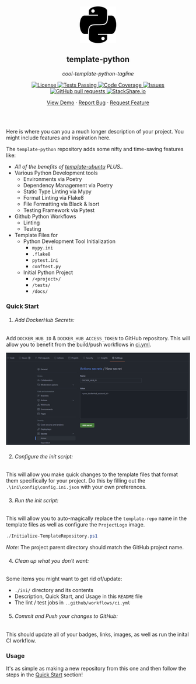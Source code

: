 <!-- header -->
<div align="center">
    <p>
    <!-- Header -->
        <img width="100px" src="./ini/readme_logo.png"  alt="template-python" />
        <h2>template-python</h2>
        <p><i>cool-template-python-tagline</i></p>
    </p>
    <p>
    <!-- Shields -->
        <a href="https://github.com/armck-hub/template-python/LICENSE">
            <img alt="License" src="https://img.shields.io/github/license/armck-hub/template-python.svg" />
        </a>
        <a href="https://github.com/armck-hub/template-python/actions">
            <img alt="Tests Passing" src="https://github.com/armck-hub/template-python/workflows/CI/badge.svg" />
        </a>
        <a href="https://codecov.io/gh/armck-hub/template-python">
            <img alt="Code Coverage" src="https://codecov.io/gh/armck-hub/template-python/branch/master/graph/badge.svg" />
        </a>
        <a href="https://github.com/armck-hub/template-python/issues">
            <img alt="Issues" src="https://img.shields.io/github/issues/armck-hub/template-python" />
        </a>
        <a href="https://github.com/armck-hub/template-python/pulls">
            <img alt="GitHub pull requests" src="https://img.shields.io/github/issues-pr/armck-hub/template-python" />
        </a>
        <a href="https://stackshare.io/armck-hub/template-python">
            <img alt="StackShare.io" src="http://img.shields.io/badge/tech-stack-0690fa.svg?label=StackShare.io">
        </a>
    </p>
    <p>
    <!-- Links -->
        <a href="#demo">View Demo</a>
        ·
        <a href="https://github.com/armck-hub/template-python/issues/new/choose">Report Bug</a>
        ·
        <a href="https://github.com/armck-hub/template-python/issues/new/choose">Request Feature</a>
    </p>
</div>
<br>
<br>

<!-- Description -->
Here is where you can you a much longer description of your project. You might include features and inspiration here.

The `template-python` repository adds some nifty and time-saving features like:
- *All of the benefits of [template-ubuntu](https://github.com/ARMcK-hub/template-ubuntu) PLUS..*
- Various Python Development tools 
  - Environments via Poetry
  - Dependency Management via Poetry
  - Static Type Linting via Mypy
  - Format Linting via Flake8
  - File Formatting via Black & Isort 
  - Testing Framework via Pytest
- Github Python Workflows
  - Linting
  - Testing
- Template Files for
  - Python Development Tool Initialization
    - `mypy.ini`
    - `.flake8`
    - `pytest.ini`
    - `conftest.py`
  - Initial Python Project
    - `/<project>/`
    - `/tests/`
    - `/docs/`


### Quick Start

1. ###### Add DockerHub Secrets:
Add `DOCKER_HUB_ID` & `DOCKER_HUB_ACCESS_TOKEN` to GitHub repository. This will allow you to benefit from the build/push workflows in [ci.yml](./.github/workflows/ci.yml).

![](./ini/dockerhub_example.png)

2. ###### Configure the init script:
This will allow you make quick changes to the template files that format them specifically for your project.
Do this by filling out the `.\ini\config\config.ini.json` with your own preferences.

3. ###### Run the init script:
This will allow you to auto-magically replace the `template-repo` name in the template files as well as configure the `ProjectLogo` image.

```powershell
./Initialize-TemplateRepository.ps1
```

*Note:* The project parent directory should match the GitHub project name.

4. ###### Clean up what you don't want:
Some items you might want to get rid of/update:
- `./ini/` directory and its contents
- Description, Quick Start, and Usage in this `README` file
- The lint / test jobs in `..github/workflows/ci.yml`

5. ###### Commit and Push your changes to GitHub:
This should update all of your badges, links, images, as well as run the inital CI workflow.


### Usage

It's as simple as making a new repository from this one and then follow the steps in the [Quick Start](#quick-start) section!

